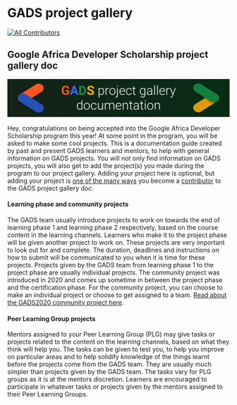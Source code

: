 # GADS project gallery

[![All Contributors](https://img.shields.io/badge/all_contributors-6-orange.svg?style=flat-square)](https://github.com/gads-projects/doc/blob/main/contributor.md)

## Google Africa Developer Scholarship project gallery doc

![](.gitbook/assets/google-africa-developer-scholarship-gads-program-2020-1-1-.svg)

Hey, congratulations on being accepted into the Google Africa Developer Scholarship program this year! At some point in the program, you will be asked to make some cool projects. This is a documentation guide created by past and present GADS learners and mentors, to help with general information on GADS projects. You will not only find information on GADS projects, you will also get to add the project\(s\) you made during the program to our project gallery. Adding your project here is optional, but adding your project is [one of the many ways](https://obiagba-mary.gitbook.io/gads-projects/contribution-guide/contributing) you become a [contributor](https://github.com/gads-projects/doc/blob/main/contributor.md) to the GADS project gallery doc.


#### Learning phase and community projects
The GADS team usually introduce projects to work on towards the end of learning phase 1 and learning phase 2 respectively, based on the course content in the learning channels. Learners who make it to the project phase will be given another project to work on. These projects are very important to look out for and complete. The duration, deadlines and instructions on how to submit will be communicated to you when it is time for these projects. Projects given by the GADS team from learning phase 1 to the project phase are usually individual projects. The community project was introduced in 2020 and comes up sometime in between the project phase and the certification phase. For the community project, you can choose to make an individual project or choose to get assigned to a team. [Read about the GADS2020 community project here](https://gads.andela.com/community-projects).


#### Peer Learning Group projects
Mentors assigned to your Peer Learning Group (PLG) may give tasks or projects related to the content on the learning channels, based on what they think will help you. The tasks can be given to test you, to help you improve on particular areas and to help solidify knowledge of the things learnt before the projects come from the GADS team. They are usually much simpler than projects given by the GADS team. The tasks vary for PLG groups as it is at the mentors discretion. Learners are encouraged to participate in whatever tasks or projects given by the mentors assigned to their Peer Learning Groups.

